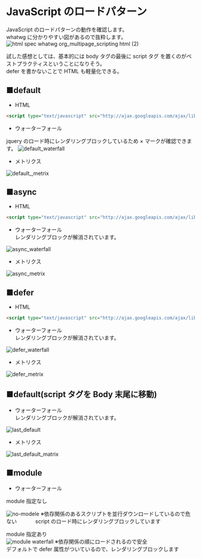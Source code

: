 # JavaScript のロードパターン

JavaScript のロードパターンの動作を確認します。  
whatwg に分かりやすい図があるので抜粋します。
![html spec whatwg org_multipage_scripting html (2)](https://user-images.githubusercontent.com/49807271/196290968-e1503b24-bcc1-483e-982d-9a184a26ee7f.png)

試した感想としては、基本的には body タグの最後に script タグ を置くのがベストプラクティスということになりそう。  
defer を書かないことで HTML も軽量化できる。

## ■default

- HTML

```html
<script type="text/javascript" src="http://ajax.googleapis.com/ajax/libs/jquery/3.1.1/jquery.min.js"></script>
```

- ウォーターフォール

jquery のロード時にレンダリングブロックしているため × マークが確認できます。
![default_waterfall](https://user-images.githubusercontent.com/49807271/196442698-378742c2-df5b-4ef1-89ae-593cd688ff96.png)

- メトリクス

![default_,metrix](https://user-images.githubusercontent.com/49807271/196459068-cdc66e62-64e6-4cdc-81b1-619b884ccaa2.png)

## ■async

- HTML

```html
<script type="text/javascript" src="http://ajax.googleapis.com/ajax/libs/jquery/3.1.1/jquery.min.js" async></script>
```

- ウォーターフォール  
  レンダリングブロックが解消されています。

![async_waterfall](https://user-images.githubusercontent.com/49807271/196442691-cf0941f6-af7a-4a0d-ba35-269425b7fd31.png)

- メトリクス

![async_metrix](https://user-images.githubusercontent.com/49807271/196458102-fe95e734-180d-4589-9696-af59a3b94ea9.png)

## ■defer

- HTML

```html
<script type="text/javascript" src="http://ajax.googleapis.com/ajax/libs/jquery/3.1.1/jquery.min.js" defer></script>
```

- ウォーターフォール  
  レンダリングブロックが解消されています。

![defer_waterfall](https://user-images.githubusercontent.com/49807271/196442700-56835ffa-ebe0-4147-b18c-311e80c4524b.png)

- メトリクス

![defer_metrix](https://user-images.githubusercontent.com/49807271/196459851-6daf54de-9851-4942-b24e-ee94a9e6478d.png)

## ■default(script タグを Body 末尾に移動)

- ウォーターフォール  
  レンダリングブロックが解消されています。

![last_default](https://user-images.githubusercontent.com/49807271/196464150-852ed09a-4b86-49f7-a4a5-062a9a58c08d.png)

- メトリクス

![last_default_matrix](https://user-images.githubusercontent.com/49807271/196464717-45a6b3a3-d6f7-450e-92f0-43664bd36847.png)

## ■module

- ウォーターフォール

module 指定なし

![no-modele](https://user-images.githubusercontent.com/49807271/198829443-a0660859-3a13-4ce0-a348-684955223b07.png)
※依存関係のあるスクリプトを並行ダウンロードしているので危ない　　
　 script のロード時にレンダリングブロックしています

module 指定あり  
![module waterfall](https://user-images.githubusercontent.com/49807271/198829661-d622308c-d31a-4eb7-831a-8bce65e50af2.png)
※依存関係の順にロードされるので安全  
 デフォルトで defer 属性がついているので、レンダリングブロックします
